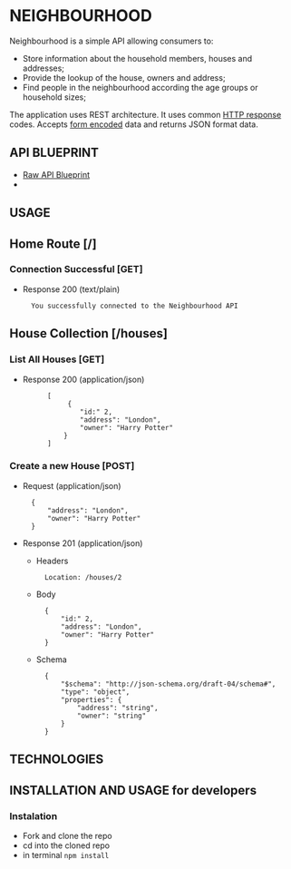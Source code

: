 # NEIGHBOURHOOD

Neighbourhood is a simple API allowing consumers to:
* Store information about the household members, houses and addresses; 
* Provide the lookup of the house, owners and address;  
* Find people in the neighbourhood according the age groups or household sizes;

The application uses REST architecture. It uses common [HTTP response](https://cybersguards.com/http-response-codes/) codes. Accepts [form encoded](https://dev.to/sidthesloth92/understanding-html-form-encoding-url-encoded-and-multipart-forms-3lpa)  data and returns JSON format data. 


## API BLUEPRINT

+ [Raw API Blueprint](https://github.com/gretaivan/neighbourhood-api/blob/main/apiary.apib)
+ 

## USAGE 

## Home Route [/]

### Connection Successful [GET]

+ Response 200 (text/plain)

        You successfully connected to the Neighbourhood API
    
## House Collection [/houses]

### List All Houses [GET]

+ Response 200 (application/json)
            
            [
                 {
                    "id:" 2,
                    "address": "London",
                    "owner": "Harry Potter"
                }
            ]
    

### Create a new House [POST]

+ Request (application/json)

        {
            "address": "London",
            "owner": "Harry Potter"
        }

+ Response 201 (application/json)

    + Headers

            Location: /houses/2

    + Body
            
            {
                "id:" 2,
                "address": "London",
                "owner": "Harry Potter"
            }

    + Schema
    

            {
                "$schema": "http://json-schema.org/draft-04/schema#",
                "type": "object",
                "properties": {
                    "address": "string",
                    "owner": "string"
                }
            }
            




## TECHNOLOGIES

## 


## INSTALLATION AND USAGE for developers
 
### Instalation 
* Fork and clone the repo  
* cd into the cloned repo 
* in terminal ```npm install```